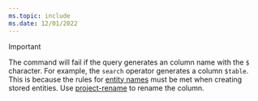 ```yaml
---
ms.topic: include
ms.date: 12/01/2022
---
```


> [!IMPORTANT]
> The command will fail if the query generates an column name with the `$` character. For example, the `search` operator generates a column `$table`. This is because the rules for [entity names](../kusto/query/schema-entities/entity-names.md#identifier-naming-rules) must be met when creating stored entities. Use [project-rename](../kusto/query/projectrenameoperator.md) to rename the column.
